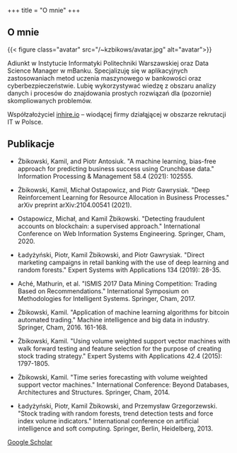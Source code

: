+++
title = "O mnie"
+++

## O mnie

{{< figure class="avatar" src="/~kzbikows/avatar.jpg" alt="avatar">}}

Adiunkt w Instytucie Informatyki Politechniki Warszawskiej oraz Data Science Manager w mBanku. Specjalizuję się w aplikacyjnych zastosowaniach metod uczenia maszynowego w bankowości oraz cyberbezpieczeństwie. Lubię wykorzystywać wiedzę z obszaru analizy danych i procesów do znajdowania prostych rozwiązań dla (pozornie) skompliowanych problemów.

Współzałożyciel [inhire.io](https://inhire.io) – wiodącej firmy działąjącej w obszarze rekrutacji IT w Polsce. 

## Publikacje

- Żbikowski, Kamil, and Piotr Antosiuk. "A machine learning, bias-free approach for predicting business success using Crunchbase data." Information Processing & Management 58.4 (2021): 102555.

- Żbikowski, Kamil, Michał Ostapowicz, and Piotr Gawrysiak. "Deep Reinforcement Learning for Resource Allocation in Business Processes." arXiv preprint arXiv:2104.00541 (2021).

- Ostapowicz, Michał, and Kamil Żbikowski. "Detecting fraudulent accounts on blockchain: a supervised approach." International Conference on Web Information Systems Engineering. Springer, Cham, 2020.

- Ładyżyński, Piotr, Kamil Żbikowski, and Piotr Gawrysiak. "Direct marketing campaigns in retail banking with the use of deep learning and random forests." Expert Systems with Applications 134 (2019): 28-35.

- Aché, Mathurin, et al. "ISMIS 2017 Data Mining Competition: Trading Based on Recommendations." International Symposium on Methodologies for Intelligent Systems. Springer, Cham, 2017.

- Żbikowski, Kamil. "Application of machine learning algorithms for bitcoin automated trading." Machine intelligence and big data in industry. Springer, Cham, 2016. 161-168.

- Żbikowski, Kamil. "Using volume weighted support vector machines with walk forward testing and feature selection for the purpose of creating stock trading strategy." Expert Systems with Applications 42.4 (2015): 1797-1805.

- Żbikowski, Kamil. "Time series forecasting with volume weighted support vector machines." International Conference: Beyond Databases, Architectures and Structures. Springer, Cham, 2014.

- Ładyżyński, Piotr, Kamil Żbikowski, and Przemysław Grzegorzewski. "Stock trading with random forests, trend detection tests and force index volume indicators." International conference on artificial intelligence and soft computing. Springer, Berlin, Heidelberg, 2013.

[Google Scholar](https://scholar.google.pl/citations?user=FoD-La4AAAAJ&hl=en)

